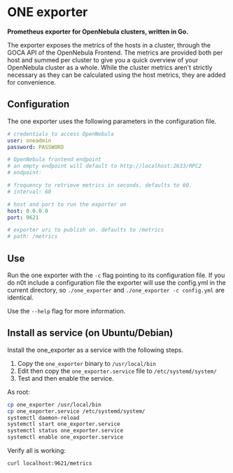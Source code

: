 # ONE exporter

**Prometheus exporter for OpenNebula clusters, written in Go.**

The exporter exposes the metrics of the hosts in a cluster, through the GOCA API of the OpenNebula Frontend. The metrics are provided both per host and summed per cluster to give you a quick overview of your OpenNebula cluster as a whole. While the cluster metrics aren't strictly necessary as they can be calculated using the host metrics, they are added for convenience.

## Configuration

The one exporter uses the following parameters in the configuration file.

```yaml
# credentials to access OpenNebula
user: oneadmin
password: PASSWORD

# OpenNebula frontend endpoint
# an empty endpoint will default to http://localhost:2633/RPC2
# endpoint:

# frequency to retrieve metrics in seconds. defaults to 60.
# interval: 60

# host and port to run the exporter on
host: 0.0.0.0
port: 9621

# exporter uri to publish on. defaults to /metrics
# path: /metrics

```

## Use

Run the one exporter with the `-c` flag pointing to its configuration file. 
If you do n0t include a configuration file the exporter will use the config.yml in the current directory, so `./one_exporter` and `./one_exporter -c config.yml` are identical.

Use the `--help` flag for more information.

## Install as service (on Ubuntu/Debian)

Install the one_exporter as a service with the following steps. 

  1.  Copy the `one_exporter` binary to `/usr/local/bin`
  2.  Edit then copy the `one_exporter.service` file to `/etc/systemd/system/`
  3.  Test and then enable the service.

As root:

```sh
cp one_exporter /usr/local/bin
cp one_exporter.service /etc/systemd/system/
systemctl daemon-reload
systemctl start one_exporter.service
systemctl status one_exporter.service
systemctl enable one_exporter.service
```

Verify all is working:

    curl localhost:9621/metrics


